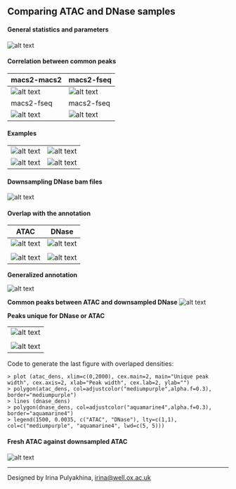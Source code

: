 Comparing ATAC and DNase samples
---------------------------------------

#### General statistics and parameters

![alt text](https://github.com/jknightlab/ATACseq_pipeline/blob/master/Core_manuscript/DNase/dnase_va_atac.png)

#### Correlation between common peaks

|  macs2-macs2  | macs2-fseq       |
| ------- | ------ |
| ![alt text](https://github.com/jknightlab/ATACseq_pipeline/blob/master/Core_manuscript/DNase/macs2_dnase_atac_common_peaks.png) | ![alt text](https://github.com/jknightlab/ATACseq_pipeline/blob/master/Core_manuscript/DNase/dnase_atac_common_peaks.log.png) |
|  macs2-fseq  | macs2-fseq       |
| ![alt text](https://github.com/jknightlab/ATACseq_pipeline/blob/master/Core_manuscript/DNase/dnase_atac_TSS_common_peaks.log.png) | ![alt text](https://github.com/jknightlab/ATACseq_pipeline/blob/master/Core_manuscript/DNase/dnase_atac_nonTSS_common_peaks.log.png) |


#### Examples

|         |        |
| ------- | ------ |
| ![alt text](https://github.com/jknightlab/ATACseq_pipeline/blob/master/Core_manuscript/DNase/dnase_atac_example1.png) | ![alt text](https://github.com/jknightlab/ATACseq_pipeline/blob/master/Core_manuscript/DNase/dnase_atac_example2.png) |
| ![alt text](https://github.com/jknightlab/ATACseq_pipeline/blob/master/Core_manuscript/DNase/dnase_atac_example3.png) | ![alt text](https://github.com/jknightlab/ATACseq_pipeline/blob/master/Core_manuscript/DNase/dnase_atac_example4.png) |

#### Downsampling DNase bam files

![alt text](https://github.com/jknightlab/ATACseq_pipeline/blob/master/Core_manuscript/DNase/atac_dnase_downsampled.png)

#### Overlap with the annotation

| ATAC | DNase |
| ---- | ----- |
| ![alt text](https://github.com/jknightlab/ATACseq_pipeline/blob/master/Core_manuscript/DNase/ATAC_k562_annotation_all_peaks_pie.png) | ![alt text](https://github.com/jknightlab/ATACseq_pipeline/blob/master/Core_manuscript/DNase/dnase_k562_annotation_all_peaks_pie.png) |
|      |       |
| ![alt text](https://github.com/jknightlab/ATACseq_pipeline/blob/master/Core_manuscript/DNase/ATAC_annotated_peaks_classification_pie.png) | ![alt text](https://github.com/jknightlab/ATACseq_pipeline/blob/master/Core_manuscript/DNase/DNase_annotated_peaks_classification_pie.png) |

**Generalized annotation**

![alt text](https://github.com/jknightlab/ATACseq_pipeline/blob/master/Core_manuscript/DNase/ATAC_dnase_generalized_annotated_peaks_classification_pie.png)

**Common peaks between ATAC and downsampled DNase**
![alt text](https://github.com/jknightlab/ATACseq_pipeline/blob/master/Core_manuscript/DNase/downsampled.png)

**Peaks unique for DNase or ATAC**

|     |
| --- |
| ![alt text](https://github.com/jknightlab/ATACseq_pipeline/blob/master/Core_manuscript/DNase/dnase_atac_unique_peak_annotation.png) |
|     |
| ![alt text](https://github.com/jknightlab/ATACseq_pipeline/blob/master/Core_manuscript/DNase/unique_peak_width_distr.png) |

Code to generate the last figure with overlaped densities:
```
> plot (atac_dens, xlim=c(0,2000), cex.main=2, main="Unique peak width", cex.axis=2, xlab="Peak width", cex.lab=2, ylab="")
> polygon(atac_dens, col=adjustcolor("mediumpurple",alpha.f=0.3), border="mediumpurple")
> lines (dnase_dens)
> polygon(dnase_dens, col=adjustcolor("aquamarine4",alpha.f=0.3), border="aquamarine4")
> legend(1500, 0.0035, c("ATAC", "DNase"), lty=c(1,1), col=c("mediumpurple", "aquamarine4", lwd=c(5, 5)))
```

#### Fresh ATAC against downsampled ATAC

![alt text](https://github.com/jknightlab/ATACseq_pipeline/blob/master/Core_manuscript/DNase/fresh_vs_downsampled_frozen.png)

------------------------------
Designed by Irina Pulyakhina, irina@well.ox.ac.uk

